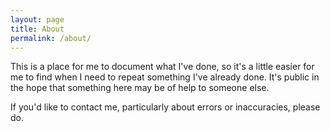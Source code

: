 ```yaml
---
layout: page
title: About
permalink: /about/
---
```


This is a place for me to document what I've done, so it's a little easier for me to find when I need to repeat something I've already done.  It's public in the hope that something here may be of help to someone else.

If you'd like to contact me, particularly about errors or inaccuracies, please do.

